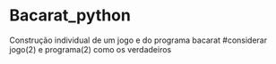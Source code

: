 # Bacarat_python
Construção individual de um jogo e do programa bacarat
#considerar jogo(2) e programa(2) como os verdadeiros
